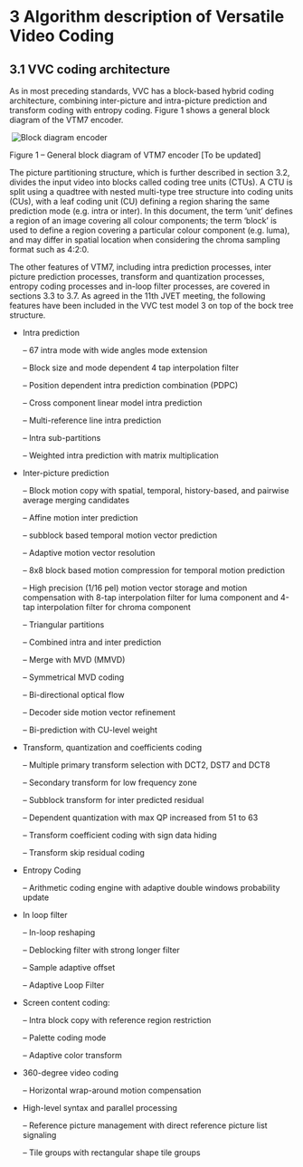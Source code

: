 # 3    Algorithm description of Versatile Video Coding

## 3.1    VVC coding architecture

As in most preceding standards, VVC has a block-based hybrid coding architecture, combining inter-picture and intra-picture prediction and transform coding with entropy coding. Figure 1 shows a general block diagram of the VTM7 encoder.

​                                 ![Block diagram encoder](\imgs\Fig01.png)

 Figure 1 – General block diagram of VTM7 encoder [To be updated]

The picture partitioning structure, which is further described in section 3.2, divides the input video into blocks called coding tree units (CTUs). A CTU is split using a quadtree with nested multi-type tree structure into coding units (CUs), with a leaf coding unit (CU) defining a region sharing the same prediction mode (e.g. intra or inter). In this document, the term ‘unit’ defines a region of an image covering all colour components; the term ‘block’ is used to define a region covering a particular colour component (e.g. luma), and may differ in spatial location when considering the chroma sampling format such as 4:2:0.

The other features of VTM7, including intra prediction processes, inter picture prediction processes, transform and quantization processes, entropy coding processes and in-loop filter processes, are covered in sections 3.3 to 3.7. As agreed in the 11th JVET meeting, the following features have been included in the VVC test model 3 on top of the bock tree structure.

- Intra prediction

  –     67 intra mode with wide angles mode extension

  –     Block size and mode dependent 4 tap interpolation filter

  –     Position dependent intra prediction combination (PDPC)

  –     Cross component linear model intra prediction

  –     Multi-reference line intra prediction

  –     Intra sub-partitions

  –     Weighted intra prediction with matrix multiplication

- Inter-picture prediction

  –     Block motion copy with spatial, temporal, history-based, and pairwise average merging candidates

  –     Affine motion inter prediction

  –     subblock based temporal motion vector prediction

  –     Adaptive motion vector resolution

  –     8x8 block based motion compression for temporal motion prediction

  –     High precision (1/16 pel) motion vector storage and motion compensation with 8-tap interpolation filter for luma component and 4-tap interpolation filter for chroma component

  –     Triangular partitions

  –     Combined intra and inter prediction

  –     Merge with MVD (MMVD)

  –     Symmetrical MVD coding

  –     Bi-directional optical flow

  –     Decoder side motion vector refinement

  –     Bi-prediction with CU-level weight

- Transform,     quantization and coefficients coding

  –     Multiple primary transform selection with DCT2, DST7 and DCT8

  –     Secondary transform for low frequency zone

  –     Subblock transform for inter predicted residual

  –     Dependent quantization with max QP increased from 51 to 63

  –     Transform coefficient coding with sign data hiding

  –     Transform skip residual coding

- Entropy Coding

  –     Arithmetic coding engine with adaptive double windows probability update

- In loop filter

  –     In-loop reshaping

  –     Deblocking filter with strong longer filter

  –     Sample adaptive offset

  –     Adaptive Loop Filter

- Screen content coding:

  –     Intra block copy with reference region restriction

  –     Palette coding mode

  –     Adaptive color transform

- 360-degree video     coding 

  –     Horizontal wrap-around motion compensation

- High-level syntax and parallel processing

  –     Reference picture management with direct reference picture list signaling

  –     Tile groups with rectangular shape tile groups

